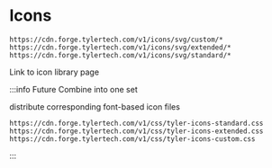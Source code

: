 # Icons

```
https://cdn.forge.tylertech.com/v1/icons/svg/custom/*
https://cdn.forge.tylertech.com/v1/icons/svg/extended/*
https://cdn.forge.tylertech.com/v1/icons/svg/standard/*
```

Link to icon library page

:::info Future
Combine into one set

distribute corresponding font-based icon files
```
https://cdn.forge.tylertech.com/v1/css/tyler-icons-standard.css
https://cdn.forge.tylertech.com/v1/css/tyler-icons-extended.css
https://cdn.forge.tylertech.com/v1/css/tyler-icons-custom.css
```
:::


